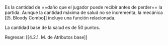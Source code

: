 
Es la cantidad de ==daño que el jugador puede recibir antes de perder== la partida. Aunque la cantidad máxima de salud no se incrementa, la mecánica [[5. Bloody Combo]] incluye una función relacionada.

La cantidad base de la salud es de 50 puntos.


Regresar: [[4.2.1. M. de Atributos base]]